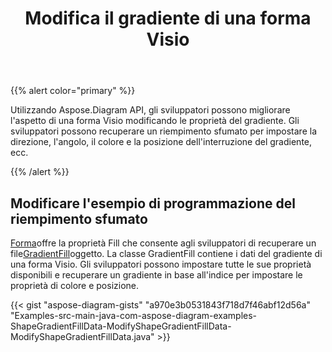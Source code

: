 ﻿---
title: Modifica il gradiente di una forma Visio
type: docs
weight: 10
url: /it/java/modify-the-gradient-of-a-visio-shape/
---
{{% alert color="primary" %}} 

Utilizzando Aspose.Diagram API, gli sviluppatori possono migliorare l'aspetto di una forma Visio modificando le proprietà del gradiente. Gli sviluppatori possono recuperare un riempimento sfumato per impostare la direzione, l'angolo, il colore e la posizione dell'interruzione del gradiente, ecc.

{{% /alert %}} 
## **Modificare l'esempio di programmazione del riempimento sfumato**
[Forma](https://reference.aspose.com/diagram/java/com.aspose.diagram/shape)offre la proprietà Fill che consente agli sviluppatori di recuperare un file[GradientFill](https://reference.aspose.com/diagram/java/com.aspose.diagram/gradientfill)oggetto. La classe GradientFill contiene i dati del gradiente di una forma Visio. Gli sviluppatori possono impostare tutte le sue proprietà disponibili e recuperare un gradiente in base all'indice per impostare le proprietà di colore e posizione.

{{< gist "aspose-diagram-gists" "a970e3b0531843f718d7f46abf12d56a" "Examples-src-main-java-com-aspose-diagram-examples-ShapeGradientFillData-ModifyShapeGradientFillData-ModifyShapeGradientFillData.java" >}}
